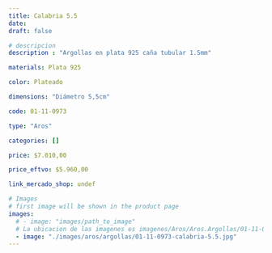 ```yaml
---
title: Calabria 5.5
date: 
draft: false

# descripcion
description : "Argollas en plata 925 caña tubular 1.5mm"

materials: Plata 925

color: Plateado

dimensions: "Diámetro 5,5cm"

code: 01-11-0973

type: "Aros"

categories: []

price: $7.010,00

price_eftvo: $5.960,00

link_mercado_shop: undef

# Images
# first image will be shown in the product page
images:
  # - image: "images/path_to_image"
  # La ubicacion de las imagenes es imagenes/Aros/Aros.Argollas/01-11-0973-calabria-5.5
  - image: "./images/aros/argollas/01-11-0973-calabria-5.5.jpg"
---
```

